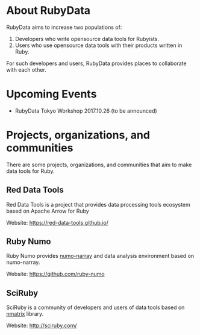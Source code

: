 # About RubyData

RubyData aims to increase two populations of:

1. Developers who write opensource data tools for Rubyists.
2. Users who use opensource data tools with their products written in Ruby.

For such developers and users, RubyData provides places to collaborate with each other.

# Upcoming Events

- RubyData Tokyo Workshop 2017.10.26 (to be announced)

# Projects, organizations, and communities

There are some projects, organizations, and communities that aim to make data tools for Ruby.

## Red Data Tools

Red Data Tools is a project that provides data processing tools ecosystem based on Apache Arrow for Ruby

Website: https://red-data-tools.github.io/

## Ruby Numo

Ruby Numo provides [numo-narray](https://github.com/ruby-numo/narray) and data analysis environment based on numo-narray.

Website: https://github.com/ruby-numo

## SciRuby

SciRuby is a community of developers and users of data tools based on [nmatrix](http://sciruby.com/nmatrix/) library.

Website: http://sciruby.com/
